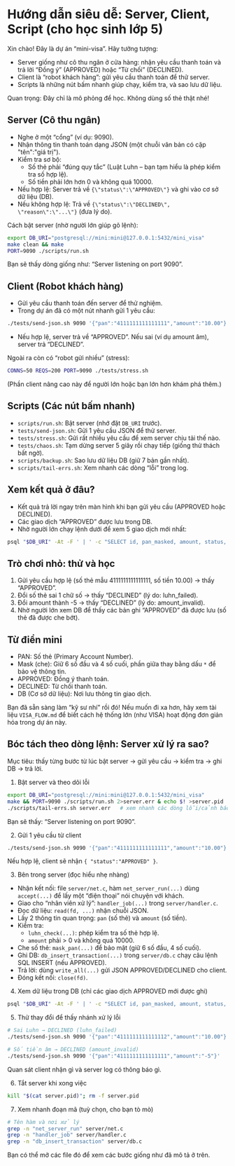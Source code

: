 # Hướng dẫn siêu dễ: Server, Client, Script (cho học sinh lớp 5)

Xin chào! Đây là dự án “mini-visa”. Hãy tưởng tượng:
- Server giống như cô thu ngân ở cửa hàng: nhận yêu cầu thanh toán và trả lời “Đồng ý” (APPROVED) hoặc “Từ chối” (DECLINED).
- Client là “robot khách hàng”: gửi yêu cầu thanh toán để thử server.
- Scripts là những nút bấm nhanh giúp chạy, kiểm tra, và sao lưu dữ liệu.

Quan trọng: Đây chỉ là mô phỏng để học. Không dùng số thẻ thật nhé!

## Server (Cô thu ngân)
- Nghe ở một “cổng” (ví dụ: 9090).
- Nhận thông tin thanh toán dạng JSON (một chuỗi văn bản có cặp "tên":"giá trị").
- Kiểm tra sơ bộ:
  - Số thẻ phải “đúng quy tắc” (Luật Luhn – bạn tạm hiểu là phép kiểm tra số hợp lệ).
  - Số tiền phải lớn hơn 0 và không quá 10000.
- Nếu hợp lệ: Server trả về `{\"status\":\"APPROVED\"}` và ghi vào cơ sở dữ liệu (DB).
- Nếu không hợp lệ: Trả về `{\"status\":\"DECLINED\", \"reason\":\"...\"}` (đưa lý do).

Cách bật server (nhờ người lớn giúp gõ lệnh):
```bash
export DB_URI="postgresql://mini:mini@127.0.0.1:5432/mini_visa"
make clean && make
PORT=9090 ./scripts/run.sh
```
Bạn sẽ thấy dòng giống như: “Server listening on port 9090”.

## Client (Robot khách hàng)
- Gửi yêu cầu thanh toán đến server để thử nghiệm.
- Trong dự án đã có một nút nhanh gửi 1 yêu cầu:
```bash
./tests/send-json.sh 9090 '{"pan":"4111111111111111","amount":"10.00"}'
```
- Nếu hợp lệ, server trả về “APPROVED”. Nếu sai (ví dụ amount âm), server trả “DECLINED”.

Ngoài ra còn có “robot gửi nhiều” (stress):
```bash
CONNS=50 REQS=200 PORT=9090 ./tests/stress.sh
```
(Phần client nâng cao này để người lớn hoặc bạn lớn hơn khám phá thêm.)

## Scripts (Các nút bấm nhanh)
- `scripts/run.sh`: Bật server (nhớ đặt `DB_URI` trước).
- `tests/send-json.sh`: Gửi 1 yêu cầu JSON để thử server.
- `tests/stress.sh`: Gửi rất nhiều yêu cầu để xem server chịu tải thế nào.
- `tests/chaos.sh`: Tạm dừng server 5 giây rồi chạy tiếp (giống thử thách bất ngờ).
- `scripts/backup.sh`: Sao lưu dữ liệu DB (giữ 7 bản gần nhất).
- `scripts/tail-errs.sh`: Xem nhanh các dòng “lỗi” trong log.

## Xem kết quả ở đâu?
- Kết quả trả lời ngay trên màn hình khi bạn gửi yêu cầu (APPROVED hoặc DECLINED).
- Các giao dịch “APPROVED” được lưu trong DB.
- Nhờ người lớn chạy lệnh dưới để xem 5 giao dịch mới nhất:
```bash
psql "$DB_URI" -At -F ' | ' -c "SELECT id, pan_masked, amount, status, to_char(created_at,'YYYY-MM-DD HH24:MI:SS') FROM transactions ORDER BY id DESC LIMIT 5;"
```

## Trò chơi nhỏ: thử và học
1) Gửi yêu cầu hợp lệ (số thẻ mẫu 4111111111111111, số tiền 10.00) → thấy “APPROVED”.
2) Đổi số thẻ sai 1 chữ số → thấy “DECLINED” (lý do: luhn_failed).
3) Đổi amount thành -5 → thấy “DECLINED” (lý do: amount_invalid).
4) Nhờ người lớn xem DB để thấy các bản ghi “APPROVED” đã được lưu (số thẻ đã được che bớt).

## Từ điển mini
- PAN: Số thẻ (Primary Account Number).
- Mask (che): Giữ 6 số đầu và 4 số cuối, phần giữa thay bằng dấu `*` để bảo vệ thông tin.
- APPROVED: Đồng ý thanh toán.
- DECLINED: Từ chối thanh toán.
- DB (Cơ sở dữ liệu): Nơi lưu thông tin giao dịch.

Bạn đã sẵn sàng làm “kỹ sư nhí” rồi đó! Nếu muốn đi xa hơn, hãy xem tài liệu `VISA_FLOW.md` để biết cách hệ thống lớn (như VISA) hoạt động đơn giản hóa trong dự án này.

## Bóc tách theo dòng lệnh: Server xử lý ra sao?
Mục tiêu: thấy từng bước từ lúc bật server → gửi yêu cầu → kiểm tra → ghi DB → trả lời.

1) Bật server và theo dõi lỗi
```bash
export DB_URI="postgresql://mini:mini@127.0.0.1:5432/mini_visa"
make && PORT=9090 ./scripts/run.sh 2>server.err & echo $! >server.pid
./scripts/tail-errs.sh server.err   # xem nhanh các dòng lỗi/cảnh báo
```
Bạn sẽ thấy: “Server listening on port 9090”.

2) Gửi 1 yêu cầu từ client
```bash
./tests/send-json.sh 9090 '{"pan":"4111111111111111","amount":"10.00"}'
```
Nếu hợp lệ, client sẽ nhận `{ "status":"APPROVED" }`.

3) Bên trong server (đọc hiểu nhẹ nhàng)
- Nhận kết nối: file `server/net.c`, hàm `net_server_run(...)` dùng `accept(...)` để lấy một “điện thoại” nói chuyện với khách.
- Giao cho “nhân viên xử lý”: `handler_job(...)` trong `server/handler.c`.
- Đọc dữ liệu: `read(fd, ...)` nhận chuỗi JSON.
- Lấy 2 thông tin quan trọng: `pan` (số thẻ) và `amount` (số tiền).
- Kiểm tra:
  - `luhn_check(...)`: phép kiểm tra số thẻ hợp lệ.
  - `amount` phải > 0 và không quá 10000.
- Che số thẻ: `mask_pan(...)` để bảo mật (giữ 6 số đầu, 4 số cuối).
- Ghi DB: `db_insert_transaction(...)` trong `server/db.c` chạy câu lệnh SQL INSERT (nếu APPROVED).
- Trả lời: dùng `write_all(...)` gửi JSON APPROVED/DECLINED cho client.
- Đóng kết nối: `close(fd)`.

4) Xem dữ liệu trong DB (chỉ các giao dịch APPROVED mới được ghi)
```bash
psql "$DB_URI" -At -F ' | ' -c "SELECT id, pan_masked, amount, status, to_char(created_at,'YYYY-MM-DD HH24:MI:SS') FROM transactions ORDER BY id DESC LIMIT 5;"
```

5) Thử thay đổi để thấy nhánh xử lý lỗi
```bash
# Sai Luhn → DECLINED (luhn_failed)
./tests/send-json.sh 9090 '{"pan":"4111111111111112","amount":"10.00"}'

# Số tiền âm → DECLINED (amount_invalid)
./tests/send-json.sh 9090 '{"pan":"4111111111111111","amount":"-5"}'
```
Quan sát client nhận gì và server log có thông báo gì.

6) Tắt server khi xong việc
```bash
kill "$(cat server.pid)"; rm -f server.pid
```

7) Xem nhanh đoạn mã (tuỳ chọn, cho bạn tò mò)
```bash
# Tên hàm và nơi xử lý
grep -n "net_server_run" server/net.c
grep -n "handler_job" server/handler.c
grep -n "db_insert_transaction" server/db.c
```
Bạn có thể mở các file đó để xem các bước giống như đã mô tả ở trên.
